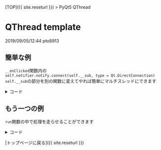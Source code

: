 [TOP]({{ site.reseturl }}) > PyQt5 QThread

# QThread template
2019/09/05/12:44 pto8913 <br>

## 簡単な例

`__onClicked`関数内の<br>
`self.notifier.notify.connect(self.__sub, type = Qt.DirectConnection)`<br>
`self.__sub`の部分を別の関数に変えてやれば簡単にマルチスレッドにできます<br>

<details>
<summary> コード </summary>

```python
import sys
from PyQt5.QtWidgets import QApplication, QPushButton, QWidget, QVBoxLayout
from PyQt5.QtCore import Qt, QObject, QThread, pyqtSignal
from PyQt5.QtGui import QFont

import time

class Notifier(QObject):
  notify = pyqtSignal()

class Thread(QThread):
  def __init__(self, notifier, name):
    super().__init__()
    
    self.notifier = notifier
    self.name = name
  
  def run(self):
    print('start thread :' + self.name)
    self.notifier.notify.emit()
    time.sleep(0.1)

class Main(QWidget):
  def __init__(self):
    super(Main, self).__init__()
    
    self.__initUI()
    
  def __initUI(self):
    startButton = QPushButton("start")
    startButton.clicked.connect(self.__onClicked)

    finishButton = QPushButton("finish")
    finishButton.clicked.connect(self.__finishClicked)
    
    layout = QVBoxLayout()
    layout.addWidget(startButton)
    layout.addWidget(finishButton)

    self.setLayout(layout)
  
  def __sub(self):
    self.isRunning = True
    while self.isRunning:
      time.sleep(2) 
      if not self.isRunning:
        break
      print("now running")

  def __onClicked(self):
    self.notifier = Notifier()
    self.thread = Thread(self.notifier, 'test')
    self.notifier.moveToThread(self.thread)
    self.notifier.notify.connect(self.__sub, type = Qt.DirectConnection)
    self.thread.start()

  def __finishClicked(self):
    self.thread.terminate()
    print("finished")

def main():
  app = QApplication(sys.argv)
  font = QFont("Meiryo")
  app.setFont(font)
  w = Main()
  w.setWindowTitle("title")
  w.show()
  w.raise_()
  app.exec_()

if __name__ == '__main__':
  main()
```
</details>

## もう一つの例

`run`関数の中で処理を走らせることができます

<details>
<summary> コード </summary>

```python
class Worker(QThread):
  def __init__(self):
    super(Worker, self).__init__()

    self.mutex = QMutex()

  def setup(self):
    self.stoped = False
  
  def stop(self):
    with QMutexLocker(self.mutex):
      self.stoped = True
  
  def run(self):
    # ここに処理を追加
    self.stop()
```
</details>

[トップページに戻る]({{ site.reseturl }})